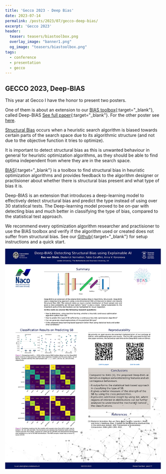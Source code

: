 ```yaml
---
title: 'Gecco 2023 - Deep Bias'
date: 2023-07-14
permalink: /posts/2023/07/gecco-deep-bias/
excerpt: 'Gecco 2023'
header:
  teaser: teasers/biastoolbox.png
  overlay_image: "banner1.png"
  og_image: "teasers/biastoolbox.png"
tags:
  - conference
  - presentation
  - gecco
---
```



## GECCO 2023, Deep-BIAS


This year at Gecco I have the honor to present two posters.

One of them is about an extension to our [BIAS toolbox](https://github.com/Dvermetten/BIAS){:target="_blank"}, called Deep-BIAS [See full paper](https://arxiv.org/abs/2304.01869){:target="_blank"}. For the other poster see [here](https://nikivanstein.nl/posts/2023/07/gecco-doe2vec/).

[Structural Bias](https://nikivanstein.nl/posts/2023/07/structural-bias/) occurs when a heuristic search algorithm is biased towards certain parts of the search space due to its algorithmic structure (and not due to the objective function it tries to optimize).

It is important to detect structural bias as this is unwanted behaviour in general for heuristic optimization algorithms, as they should be able to find optima independent from where they are in the search space.

[BIAS](https://github.com/Dvermetten/BIAS){:target="_blank"} is a toolbox to find structural bias in heuristic optimization algorithms and provides feedback to the algorithm designer or practisioner about whether there is structural bias present and what type of bias it is.

Deep-BIAS is an extension that introduces a deep-learning model to effectively detect structural bias and predict the type instead of using over 30 statistical tests. The Deep-learning model proved to be on-par with detecting bias and much better in classifying the type of bias, compared to the statistical test approach.

We recommend every optimization algorithm researcher and practisioner to use the BIAS toolbox and verify if the algorithm used or created does not suffer from structural bias. See our [Github](https://github.com/Dvermetten/BIAS){:target="_blank"} for setup instructions and a quick start.

![](../files/GECCO_Deep_BIAS_Poster_final.png)

